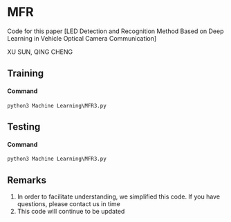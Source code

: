 # MFR

Code for this paper [LED Detection and Recognition Method Based on Deep Learning in Vehicle Optical Camera Communication]

XU SUN,  QING CHENG


## Training

#### Command

```python3 Machine Learning\MFR3.py```




## Testing

#### Command

```python3 Machine Learning\MFR3.py```


## Remarks
1. In order to facilitate understanding, we simplified this code. If you have questions, please contact us in time
2. This code will continue to be updated
